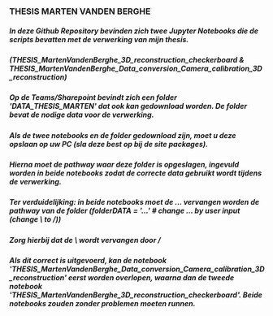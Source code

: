 ### THESIS MARTEN VANDEN BERGHE

##### In deze Github Repository bevinden zich twee Jupyter Notebooks die de scripts bevatten met de verwerking van mijn thesis.
##### (THESIS_MartenVandenBerghe_3D_reconstruction_checkerboard & THESIS_MartenVandenBerghe_Data_conversion_Camera_calibration_3D_reconstruction)
##### Op de Teams/Sharepoint bevindt zich een folder 'DATA_THESIS_MARTEN' dat ook kan gedownload worden. De folder bevat de nodige data voor de verwerking.
##### Als de twee notebooks en de folder gedownload zijn, moet u deze opslaan op uw PC (sla deze best op bij de site packages).
##### Hierna moet de pathway waar deze folder is opgeslagen, ingevuld worden in beide notebooks zodat de correcte data gebruikt wordt tijdens de verwerking.
##### Ter verduidelijking: in beide notebooks moet de ... vervangen worden de pathway van de folder (folderDATA = '...' # change ... by user input (change \ to /))
##### Zorg hierbij dat de \ wordt vervangen door /
##### Als dit correct is uitgevoerd, kan de notebook 'THESIS_MartenVandenBerghe_Data_conversion_Camera_calibration_3D_reconstruction' eerst worden overlopen, waarna dan de tweede notebook 'THESIS_MartenVandenBerghe_3D_reconstruction_checkerboard'. Beide notebooks zouden zonder problemen moeten runnen.
